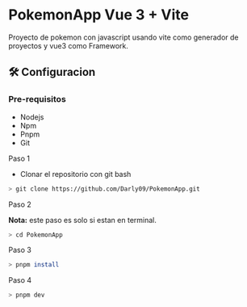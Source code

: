 # PokemonApp Vue 3 + Vite

Proyecto de pokemon con javascript usando vite como generador de proyectos y vue3 como Framework.

## 🛠️ Configuracion

### Pre-requisitos

- Nodejs
- Npm
- Pnpm
- Git

Paso 1

- Clonar el repositorio con git bash

```bash
> git clone https://github.com/Darly09/PokemonApp.git
```

Paso 2

**Nota:** este paso es solo si estan en terminal.

```bash
> cd PokemonApp
```

Paso 3

```bash
> pnpm install
```

Paso 4

```bash
> pnpm dev
```
